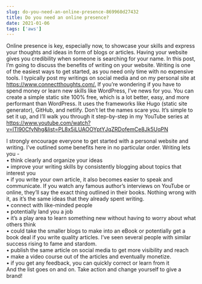 ```yaml
---
slug: do-you-need-an-online-presence-869960d27432
title: Do you need an online presence?
date: 2021-01-06
tags: ['aws']
---
```


Online presence is key, especially now, to showcase your skills and express your thoughts and ideas in form of blogs or articles. Having your website gives you credibility when someone is searching for your name. In this post, I’m going to discuss the benefits of writing on your website. Writing is one of the easiest ways to get started, as you need only time with no expensive tools. I typically post my writings on social media and on my personal site at <https://www.connectthoughts.com/.> If you’re wondering if you have to spend money or learn new skills like WordPress, I’ve news for you. You can create a simple static site 100% free, which is a lot better, easy, and more performant than WordPress. It uses the frameworks like Hugo (static site generator), GitHub, and netlify. Don’t let the names scare you. It’s simple to set it up, and I’ll walk you through it step-by-step in my YouTube series at <https://www.youtube.com/watch?v=lTl90CfyNhg&list=PL8x5iLUAOOYptYJqZRDofemCe8Jk5UqPN>

<!-- more -->




I strongly encourage everyone to get started with a personal website and writing. I’ve outlined some benefits here in no particular order. Writing lets you -  
• think clearly and organize your ideas  
• improve your writing skills by consistently blogging about topics that interest you  
• if you write your own article, it also becomes easier to speak and communicate. If you watch any famous author’s interviews on YouTube or online, they’ll say the exact thing outlined in their books. Nothing wrong with it, as it’s the same ideas that they already spent writing.  
• connect with like-minded people  
• potentially land you a job  
• it’s a play area to learn something new without having to worry about what others think  
• could take the smaller blogs to make into an eBook or potentially get a book deal if you write quality articles. I’ve seen several people with similar success rising to fame and stardom.  
• publish the same article on social media to get more visibility and reach  
• make a video course out of the articles and eventually monetize.  
• if you get any feedback, you can quickly correct or learn from it  
And the list goes on and on. Take action and change yourself to give a brand!


